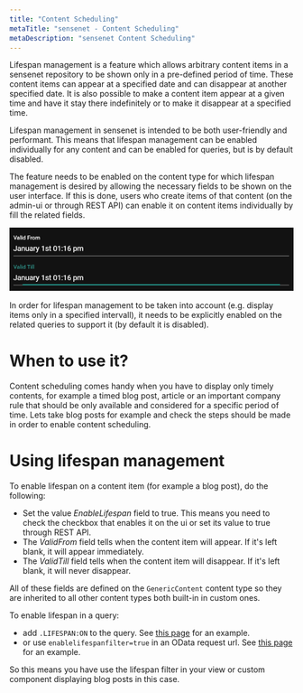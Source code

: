 ```yaml
---
title: "Content Scheduling"
metaTitle: "sensenet - Content Scheduling"
metaDescription: "sensenet Content Scheduling"
---
```


Lifespan management is a feature which allows arbitrary content items in a sensenet repository to be shown only in a pre-defined period of time. These content items can appear at a specified date and can disappear at another specified date. It is also possible to make a content item appear at a given time and have it stay there indefinitely or to make it disappear at a specified time.

Lifespan management in sensenet is intended to be both user-friendly and performant. This means that lifespan management can be enabled individually for any content and can be enabled for queries, but is by default disabled.

The feature needs to be enabled on the content type for which lifespan management is desired by allowing the necessary fields to be shown on the user interface. If this is done, users who create items of that content (on the admin-ui or through REST API) can enable it on content items individually by fill the related fields.

![Content scheduling fields](../img/scheduling.png)

In order for lifespan management to be taken into account (e.g. display items only in a specified intervall), it needs to be explicitly enabled on the related queries to support it (by default it is disabled).

# When to use it?

Content scheduling comes handy when you have to display only timely contents, for example a timed blog post, article or an important company rule that should be only available and considered for a specific period of time. Lets take blog posts for example and check the steps should be made in order to enable content scheduling.

# Using lifespan management

To enable lifespan on a content item (for example a blog post), do the following:
- Set the value *EnableLifespan* field to true. This means you need to check the checkbox that enables it on the ui or set its value to true through REST API.
- The *ValidFrom* field tells when the content item will appear. If it's left blank, it will appear immediately.
- The *ValidTill* field tells when the content item will disappear. If it's left blank, it will never disappear.

All of these fields are defined on the `GenericContent` content type so they are inherited to all other content types both built-in in custom ones.

To enable lifespan in a query:
- add `.LIFESPAN:ON` to the query. See [this page](/api-docs/querying/04-date#querybylifespanvalidity) for an example.
- or use `enablelifespanfilter=true` in an OData request url. See [this page](/api-docs/basic-concepts/08-lifespan) for an example.

So this means you have use the lifespan filter in your view or custom component displaying blog posts in this case.
